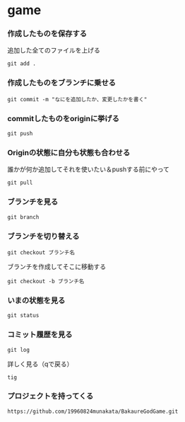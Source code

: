 # game
### 作成したものを保存する
追加した全てのファイルを上げる
~~~
git add .
~~~

### 作成したものをブランチに乗せる
~~~
git commit -m "なにを追加したか、変更したかを書く"
~~~

### commitしたものをoriginに挙げる
~~~
git push
~~~

### Originの状態に自分も状態も合わせる
誰かが何か追加してそれを使いたい＆pushする前にやって
~~~
git pull
~~~

### ブランチを見る
~~~
git branch
~~~

### ブランチを切り替える
~~~
git checkout ブランチ名
~~~

ブランチを作成してそこに移動する
~~~
git checkout -b ブランチ名
~~~

### いまの状態を見る
~~~
git status
~~~

### コミット履歴を見る
~~~
git log
~~~
詳しく見る（qで戻る）
~~~
tig
~~~


### プロジェクトを持ってくる
~~~
https://github.com/19960824munakata/BakaureGodGame.git
~~~

